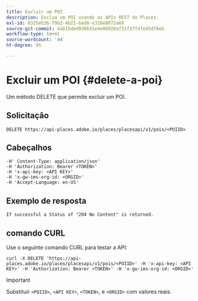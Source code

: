```yaml
---
title: Excluir um POI
description: Exclua um POI usando as APIs REST do Places.
exl-id: 0325eb3b-f9b2-4b21-bed8-e318e8072a69
source-git-commit: 4ab15ded930b31e4e06920af31f37fdfe45df8eb
workflow-type: tm+mt
source-wordcount: '44'
ht-degree: 9%

---
```


# Excluir um POI {#delete-a-poi}

Um método DELETE que permite excluir um POI.

## Solicitação

```text
DELETE https://api-places.adobe.io/places/placesapi/v1/pois/<POIID>
```

## Cabeçalhos

```text
-H' Content-Type: application/json'  
-H 'Authorization: Bearer <TOKEN>'  
-H 'x-api-key: <API KEY>'  
-H 'x-gw-ims-org-id: <ORGID>'  
-H 'Accept-Language: en-US'
```

## Exemplo de resposta

```text
If successful a Status of "204 No Content" is returned.
```

## comando CURL

Use o seguinte comando CURL para testar a API:

```text
curl -X DELETE 'https://api-places.adobe.io/places/placesapi/v1/pois/<POIID>' -H 'x-api-key: <API KEY>' -H 'Authorization: Bearer <TOKEN>' -H 'x-gw-ims-org-id: <ORGID>'
```

>[!IMPORTANT]
>
>Substituir `<POIID>`, `<API KEY>`, `<TOKEN>`, e `<ORGID>` com valores reais.

